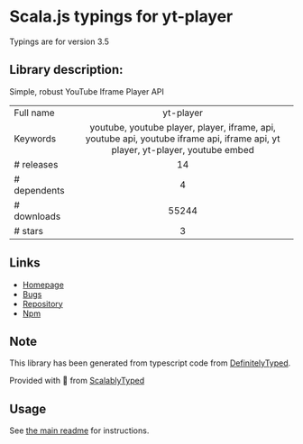 
# Scala.js typings for yt-player

Typings are for version 3.5

## Library description:
Simple, robust YouTube Iframe Player API

|                    |                 |
| ------------------ | :-------------: |
| Full name          | yt-player |
| Keywords           | youtube, youtube player, player, iframe, api, youtube api, youtube iframe api, iframe api, yt player, yt-player, youtube embed |
| # releases         | 14 |
| # dependents       | 4 |
| # downloads        | 55244 |
| # stars            | 3 |

## Links
- [Homepage](https://github.com/feross/yt-player)
- [Bugs](https://github.com/feross/yt-player/issues)
- [Repository](https://github.com/feross/yt-player)
- [Npm](https://www.npmjs.com/package/yt-player)
    


## Note
This library has been generated from typescript code from [DefinitelyTyped](https://definitelytyped.org).

Provided with :purple_heart: from [ScalablyTyped](https://github.com/oyvindberg/ScalablyTyped)

## Usage
See [the main readme](../../readme.md) for instructions.


